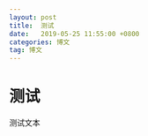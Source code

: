 ```yaml
---
layout: post
title:  测试
date:   2019-05-25 11:55:00 +0800
categories: 博文
tag: 博文
---
```



# 测试


测试文本
